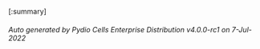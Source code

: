 






[:summary]

###### Auto generated by Pydio Cells Enterprise Distribution v4.0.0-rc1 on 7-Jul-2022
